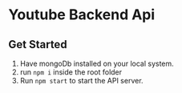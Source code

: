 # Youtube Backend Api

## Get Started

1. Have mongoDb installed on your local system.
2. run `npm i` inside the root folder
3. Run `npm start` to start the API server.